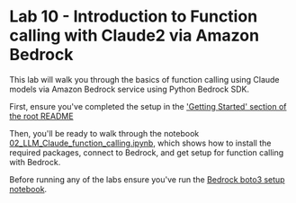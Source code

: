 # Lab 10 - Introduction to Function calling with Claude2 via Amazon Bedrock

This lab will walk you through the basics of function calling using Claude models via Amazon Bedrock service using Python Bedrock SDK. 

First, ensure you've completed the setup in the ['Getting Started' section of the root README](../README.md#Getting-started)

Then, you'll be ready to walk through the notebook [02_LLM_Claude_function_calling.ipynb](02_LLM_Claude_function_calling.ipynb), which shows how to install the required packages, connect to Bedrock, and get setup for function calling with Bedrock.

Before running any of the labs ensure you've run the [Bedrock boto3 setup notebook](../00_Intro/bedrock_boto3_setup.ipynb#Prerequisites).
